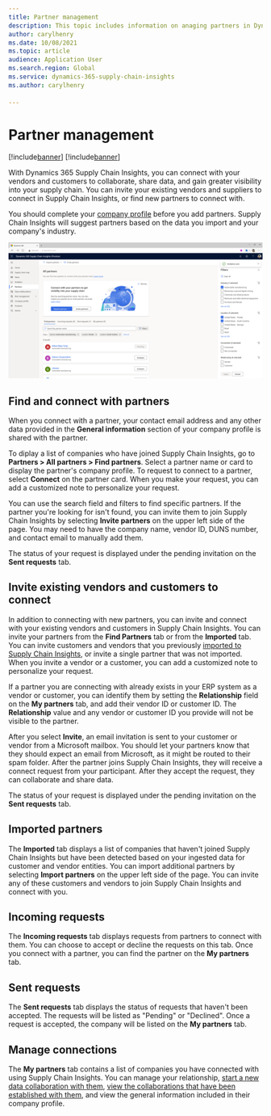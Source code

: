 ```yaml
---
title: Partner management
description: This topic includes information on anaging partners in Dynamics 365 Supply Chain Insights.
author: carylhenry
ms.date: 10/08/2021
ms.topic: article
audience: Application User
ms.search.region: Global
ms.service: dynamics-365-supply-chain-insights
ms.author: carylhenry

---
```


# Partner management

[!include[banner](includes/banner.md)]
[!include[banner](includes/preview-banner.md)]

With Dynamics 365 Supply Chain Insights, you can connect with your vendors and customers to collaborate, share data, and gain greater visibility into your supply chain. You can invite your existing vendors and suppliers to connect in Supply Chain Insights, or find new partners to connect with.  

You should complete your [company profile](company-profile.md) before you add partners. Supply Chain Insights will suggest partners based on the data you import and your company's industry. 

![find partners tab with filter](/articles/media/find-partners-with-filter.PNG)

## Find and connect with partners
When you connect with a partner, your contact email address and any other data provided in the **General information** section of your company profile is shared with the partner. 

To diplay a list of companies who have joined Supply Chain Insights, go to **Partners > All partners > Find partners**. Select a partner name or card to display the partner's company profile. To request to connect to a partner, select **Connect** on the partner card. When you make your request, you can add a customized note to personalize your request. 

You can use the search field and filters to find specific partners. If the partner you're looking for isn't found, you can invite them to join Supply Chain Insights by selecting **Invite partners** on the upper left side of the page. You may need to have the company name, vendor ID, DUNS number, and contact email to manually add them.
 
The status of your request is displayed under the pending invitation on the **Sent requests** tab.
 
## Invite existing vendors and customers to connect
In addition to connecting with new partners, you can invite and connect with your existing vendors and customers in Supply Chain Insights. You can invite your partners from the **Find Partners** tab or from the **Imported** tab. You can invite customers and vendors that you previously [imported to Supply Chain Insights](/articles/ingestion.md), or invite a single partner that was not imported. When you invite a vendor or a customer, you can add a customized note to personalize your request. 
 
If a partner you are connecting with already exists in your ERP system as a vendor or customer, you can identify them by setting the **Relationship** field on the **My partners** tab, and add their vendor ID or customer ID. The **Relationship** value and any vendor or customer ID you provide will not be visible to the partner. 

After you select **Invite**, an email invitation is sent to your customer or vendor from a Microsoft mailbox. You should let your partners know that they should expect an email from Microsoft, as it might be routed to their spam folder. After the partner joins Supply Chain Insights, they will receive a   connect request from your participant. After they accept the request, they can collaborate and share data. 

The status of your request is displayed under the pending invitation on the **Sent requests** tab.

## Imported partners
The **Imported** tab displays a list of companies that haven't joined Supply Chain Insights but have been detected based on your ingested data for customer and vendor entities. You can import additional partners by selecting **Import partners** on the upper left side of the page. You can invite any of these customers and vendors to join Supply Chain Insights and connect with you.

## Incoming requests
The **Incoming requests** tab displays requests from partners to connect with them. You can choose to accept or decline the requests on this tab. Once you connect with a partner, you can find the partner on the **My partners** tab.

## Sent requests
The **Sent requests** tab displays the status of requests that haven't been accepted. The requests will be listed as "Pending" or "Declined". Once a request is accepted, the company will be listed on the **My partners** tab. 

## Manage connections
The **My partners** tab contains a list of companies you have connected with using Supply Chain Insights. You can manage your relationship, [start a new data collaboration with them](/articles/create-collaboration.md), [view the collaborations that have been established with them](/articles/review-edit-delete-collaboration.md), and view the general information included in their company profile.
